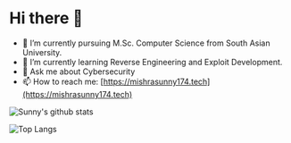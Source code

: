 # Hi there 👋

- 🔭 I’m currently pursuing M.Sc. Computer Science from South Asian University.
- 🌱 I’m currently learning Reverse Engineering and Exploit Development.
- 💬 Ask me about Cybersecurity
- 📫 How to reach me: [https://mishrasunny174.tech](https://mishrasunny174.tech)

![Sunny's github stats](https://github-readme-stats.vercel.app/api?username=mishrasunny174&show_icons=true&theme=dark)

![Top Langs](https://github-readme-stats.vercel.app/api/top-langs/?username=mishrasunny174&layout=compact&hide=html,smali&theme=dark)
